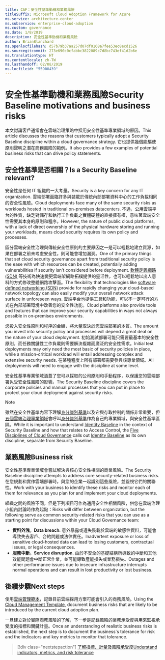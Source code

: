 ```yaml
---
title: CAF：安全性基準動機和業務風險
titleSuffix: Microsoft Cloud Adoption Framework for Azure
ms.service: architecture-center
ms.subservice: enterprise-cloud-adoption
ms.custom: governance
ms.date: 1/8/2019
description: 安全性基準動機和業務風險
author: BrianBlanchard
ms.openlocfilehash: d57b79b37aa257d07df0168a7fee53ec8ecd1526
ms.sourcegitcommit: 273e690c0cfabbc3822089c7d8bc743ef41d2b6e
ms.translationtype: HT
ms.contentlocale: zh-TW
ms.lasthandoff: 02/08/2019
ms.locfileid: "55900439"
---
```

# <a name="security-baseline-motivations-and-business-risks"></a><span data-ttu-id="84fc9-103">安全性基準動機和業務風險</span><span class="sxs-lookup"><span data-stu-id="84fc9-103">Security Baseline motivations and business risks</span></span>

<span data-ttu-id="84fc9-104">本文討論客戶通常會在雲端治理策略中採用安全性基準專業領域的原因。</span><span class="sxs-lookup"><span data-stu-id="84fc9-104">This article discusses the reasons that customers typically adopt a Security Baseline discipline within a cloud governance strategy.</span></span> <span data-ttu-id="84fc9-105">它也提供幾個能驅使原則聲明之潛在商務風險的範例。</span><span class="sxs-lookup"><span data-stu-id="84fc9-105">It also provides a few examples of potential business risks that can drive policy statements.</span></span>

<!-- markdownlint-disable MD026 -->

## <a name="is-a-security-baseline-relevant"></a><span data-ttu-id="84fc9-106">安全性基準是否相關？</span><span class="sxs-lookup"><span data-stu-id="84fc9-106">Is a Security Baseline relevant?</span></span>

<span data-ttu-id="84fc9-107">安全性是任何 IT 組織的一大考量。</span><span class="sxs-lookup"><span data-stu-id="84fc9-107">Security is a key concern for any IT organization.</span></span> <span data-ttu-id="84fc9-108">雲端部署面臨許多與裝載於傳統內部部署資料中心的工作負載相同的安全性風險。</span><span class="sxs-lookup"><span data-stu-id="84fc9-108">Cloud deployments face many of the same security risks as workloads hosted in traditional on-premises datacenters.</span></span> <span data-ttu-id="84fc9-109">不過，公用雲端平台的性質，缺乏對儲存和執行工作負載之實體硬體的直接擁有權，意味著雲端安全性需要其本身的原則和程序。</span><span class="sxs-lookup"><span data-stu-id="84fc9-109">However, the nature of public cloud platforms, with a lack of direct ownership of the physical hardware storing and running your workloads, means cloud security requires its own policy and processes.</span></span>

<span data-ttu-id="84fc9-110">區分雲端安全性治理與傳統安全性原則的主要原因之一是可以輕鬆地建立資源，如果在部署之前未考慮安全性，則可能會增加漏洞。</span><span class="sxs-lookup"><span data-stu-id="84fc9-110">One of the primary things that set cloud security governance apart from traditional security policy is the ease with which resources can be created, potentially adding vulnerabilities if security isn't considered before deployment.</span></span> <span data-ttu-id="84fc9-111">[軟體定義網路 (SDN)](../../decision-guides/software-defined-network/overview.md) 等技術為快速變更雲端架網路拓樸提供的靈活性，也可以輕鬆地以出人意料的方式修改整體網路攻擊面。</span><span class="sxs-lookup"><span data-stu-id="84fc9-111">The flexibility that technologies like [software defined networking (SDN)](../../decision-guides/software-defined-network/overview.md) provide for rapidly changing your cloud-based network topology can also easily modify your overall network attack surface in unforeseen ways.</span></span> <span data-ttu-id="84fc9-112">雲端平台也提供工具和功能，可以不一定可行的方式在內部部署環境中改善您的安全性功能。</span><span class="sxs-lookup"><span data-stu-id="84fc9-112">Cloud platforms also provide tools and features that can improve your security capabilities in ways not always possible in on-premises environments.</span></span>

<span data-ttu-id="84fc9-113">您投入安全性原則和程序的金額，將大量取決於您雲端部署的本質。</span><span class="sxs-lookup"><span data-stu-id="84fc9-113">The amount you invest into security policy and processes will depend a great deal on the nature of your cloud deployment.</span></span> <span data-ttu-id="84fc9-114">初始測試部署可能只需要最基本的安全性原則，而任務關鍵性工作負載則需要解決複雜而廣泛的安全性需求。</span><span class="sxs-lookup"><span data-stu-id="84fc9-114">Initial test deployments may only need the most basic of security policies in place, while a mission-critical workload will entail addressing complex and extensive security needs.</span></span> <span data-ttu-id="84fc9-115">在某種程度上所有部署都需要參與該專業領域。</span><span class="sxs-lookup"><span data-stu-id="84fc9-115">All deployments will need to engage with the discipline at some level.</span></span>

<span data-ttu-id="84fc9-116">安全性基準專業領域涵蓋了您可以採取的公司原則和手動程序，以保護您的雲端部署免受安全性風險的影響。</span><span class="sxs-lookup"><span data-stu-id="84fc9-116">The Security Baseline discipline covers the corporate policies and manual processes that you can put in place to protect your cloud deployment against security risks.</span></span>

> [!NOTE]
><span data-ttu-id="84fc9-117">雖然在安全性基準內容下理解[身分識別基準](../identity-baseline/overview.md)以及它與存取控制的關係非常重要，但[五個雲端治理專業領域](../overview.md)會呼叫[身分識別基準](../identity-baseline/overview.md)作為自己的專業領域，與安全性基準區隔。</span><span class="sxs-lookup"><span data-stu-id="84fc9-117">While it is important to understand [Identity Baseline](../identity-baseline/overview.md) in the context of Security Baseline and how that relates to Access Control, the [Five Disciplines of Cloud Governance](../overview.md) calls out [Identity Baseline](../identity-baseline/overview.md) as its own discipline, separate from Security Baseline.</span></span>

## <a name="business-risk"></a><span data-ttu-id="84fc9-118">業務風險</span><span class="sxs-lookup"><span data-stu-id="84fc9-118">Business risk</span></span>

<span data-ttu-id="84fc9-119">安全性基準專業領域會嘗試解決與核心安全性相關的商業風險。</span><span class="sxs-lookup"><span data-stu-id="84fc9-119">The Security Baseline discipline attempts to address core security-related business risks.</span></span> <span data-ttu-id="84fc9-120">在您規劃和實作雲端部署時，與您的企業一起識別這些風險，並監視它們的關聯性。</span><span class="sxs-lookup"><span data-stu-id="84fc9-120">Work with your business to identify these risks and monitor each of them for relevance as you plan for and implement your cloud deployments.</span></span>

<span data-ttu-id="84fc9-121">組織之間的風險不同，但是下列項目可作為通用安全性相關風險，供您在雲端治理小組內討論時作為起點：</span><span class="sxs-lookup"><span data-stu-id="84fc9-121">Risks will differ between organization, but the following serve as common security-related risks that you can use as a starting point for discussions within your Cloud Governance team:</span></span>

- <span data-ttu-id="84fc9-122">**資料外洩**。</span><span class="sxs-lookup"><span data-stu-id="84fc9-122">**Data breach**.</span></span> <span data-ttu-id="84fc9-123">意外暴露或遺失裝載於雲端的敏感性資料，可能會導致失去客戶、合約問題或法律責任。</span><span class="sxs-lookup"><span data-stu-id="84fc9-123">Inadvertent exposure or loss of sensitive cloud-hosted data can lead to losing customers, contractual issues, or legal consequences.</span></span>
- <span data-ttu-id="84fc9-124">**服務中斷**。</span><span class="sxs-lookup"><span data-stu-id="84fc9-124">**Service disruption**.</span></span> <span data-ttu-id="84fc9-125">由於不安全的基礎結構所導致的中斷和其他效能問題會中斷正常作業，並可能導致產能損失或業務損失。</span><span class="sxs-lookup"><span data-stu-id="84fc9-125">Outages and other performance issues due to insecure infrastructure interrupts normal operations and can result in lost productivity or lost business.</span></span>

## <a name="next-steps"></a><span data-ttu-id="84fc9-126">後續步驟</span><span class="sxs-lookup"><span data-stu-id="84fc9-126">Next steps</span></span>

<span data-ttu-id="84fc9-127">使用[雲端管理範本](./template.md)，記錄目前雲端採用方案可能會引入的商務風險。</span><span class="sxs-lookup"><span data-stu-id="84fc9-127">Using the [Cloud Management Template](./template.md), document business risks that are likely to be introduced by the current cloud adoption plan.</span></span>

<span data-ttu-id="84fc9-128">一旦建立對於實際商務風險的了解，下一步是記錄風險的業務承受度與用來監視承受度的指標和關鍵計量。</span><span class="sxs-lookup"><span data-stu-id="84fc9-128">Once an understanding of realistic business risks is established, the next step is to document the business's tolerance for risk and the indicators and key metrics to monitor that tolerance.</span></span>

> [!div class="nextstepaction"]
> [<span data-ttu-id="84fc9-129">了解指標、計量及風險承受度</span><span class="sxs-lookup"><span data-stu-id="84fc9-129">Understand indicators, metrics, and risk tolerance</span></span>](./metrics-tolerance.md)
